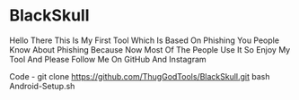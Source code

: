 # BlackSkull
Hello There  This Is My First Tool Which Is Based On Phishing You People Know About Phishing Because Now Most Of The People Use It So Enjoy My Tool And Please Follow Me On GitHub And Instagram

Code - git clone https://github.com/ThugGodTools/BlackSkull.git
bash Android-Setup.sh

